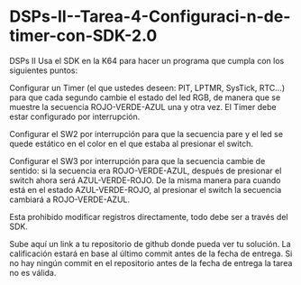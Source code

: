 # DSPs-II--Tarea-4-Configuraci-n-de-timer-con-SDK-2.0

DSPs II
Usa el SDK en la K64 para hacer un programa que cumpla con los siguientes puntos:

Configurar un Timer (el que ustedes deseen: PIT, LPTMR, SysTick, RTC...) para que 
cada segundo cambie el estado del led RGB, de manera que se muestre la secuencia 
ROJO-VERDE-AZUL una y otra vez. El Timer debe estar configurado por interrupción.

Configurar el SW2 por interrupción para que la secuencia pare y el led se quede estático en el color en el que estaba al presionar el switch.

Configurar el SW3 por interrupción para que la secuencia cambie de sentido: si la secuencia era ROJO-VERDE-AZUL, después de presionar el switch ahora será AZUL-VERDE-ROJO. De la misma manera para cuando está en el estado AZUL-VERDE-ROJO, al presionar el switch la secuencia cambiará a ROJO-VERDE-AZUL.

Esta prohibido modificar registros directamente, todo debe ser a través del SDK.

Sube aquí un link a tu repositorio de github donde pueda ver tu solución. La calificación estará en base al último commit antes de la fecha de entrega. Si no hay ningún commit en el repositorio antes de la fecha de entrega la tarea no es válida.
